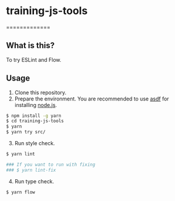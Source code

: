 # training-js-tools
=============

## What is this?

To try ESLint and Flow.

## Usage

1. Clone this repository.
2. Prepare the environment. You are recommended to use [asdf](https://github.com/asdf-vm/asdf) for installing [node.js](https://nodejs.org/en/).
```bash
$ npm install -g yarn
$ cd training-js-tools
$ yarn
$ yarn try src/
```
3. Run style check.
```bash
$ yarn lint

### If you want to run with fixing
### $ yarn lint-fix
```
4. Run type check.
```bash
$ yarn flow
```
